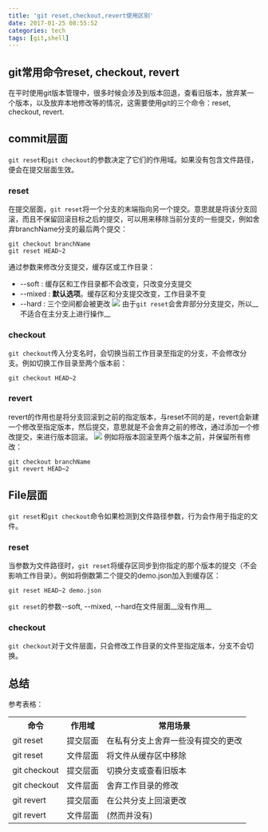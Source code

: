 ```yaml
---
title: 'git reset,checkout,revert使用区别'
date: 2017-01-25 08:55:52
categories: tech
tags: [git,shell]
---
```

## git常用命令reset, checkout, revert
在平时使用git版本管理中，很多时候会涉及到版本回退，查看旧版本，放弃某一个版本，以及放弃本地修改等的情况，这需要使用git的三个命令：reset, checkout, revert.
## commit层面
``git reset``和``git checkout``的参数决定了它们的作用域。如果没有包含文件路径，便会在提交层面生效。
### reset
在提交层面，``git reset``将一个分支的末端指向另一个提交。意思就是将该分支回滚，而且不保留回滚目标之后的提交，可以用来移除当前分支的一些提交，例如舍弃branchName分支的最后两个提交：<!-- more -->
```shell
git checkout branchName
git reset HEAD~2
```
通过参数来修改分支提交，缓存区或工作目录：
- --soft : 缓存区和工作目录都不会改变，只改变分支提交
- --mixed : __默认选项__。缓存区和分支提交改变，工作目录不变
- --hard : 三个空间都会被更改
![](http://7xnyb9.com1.z0.glb.clouddn.com/git-reset.svg)
由于``git reset``会舍弃部分分支提交，所以__不适合在主分支上进行操作__
### checkout
``git checkout``传入分支名时，会切换当前工作目录至指定的分支，不会修改分支。例如切换工作目录至两个版本前：
```shell
git checkout HEAD~2
```
### revert
revert的作用也是将分支回滚到之前的指定版本，与reset不同的是，revert会新建一个修改至指定版本，然后提交，意思就是不会舍弃之前的修改，通过添加一个修改提交，来进行版本回滚。
![](http://7xnyb9.com1.z0.glb.clouddn.com/git-revert.svg)
例如将版本回滚至两个版本之前，并保留所有修改：
```shell
git checkout branchName
git revert HEAD~2
```
## File层面
``git reset``和``git checkout``命令如果检测到文件路径参数，行为会作用于指定的文件。
### reset
当参数为文件路径时，``git reset``将缓存区同步到你指定的那个版本的提交（不会影响工作目录）。例如将倒数第二个提交的demo.json加入到缓存区：
```shell
git reset HEAD~2 demo.json
```
``git reset``的参数--soft, --mixed, --hard在文件层面__没有作用__
### checkout
``git checkout``对于文件层面，只会修改工作目录的文件至指定版本，分支不会切换。
## 总结
参考表格：
<table>
    <tr><th>命令</th><th>作用域</th><th>常用场景</th></tr>
    <tr><td>git reset</td><td>提交层面</td><td>在私有分支上舍弃一些没有提交的更改</td></tr>
    <tr><td>git reset</td><td>文件层面</td><td>将文件从缓存区中移除</td></tr>
    <tr><td>git checkout</td><td>提交层面</td><td>切换分支或查看旧版本</td></tr>
    <tr><td>git checkout</td><td>文件层面</td><td>舍弃工作目录的修改</td></tr>
    <tr><td>git revert</td><td>提交层面</td><td>在公共分支上回滚更改</td></tr>
    <tr><td>git revert</td><td>文件层面</td><td>(然而并没有)</td></tr>
</table>
